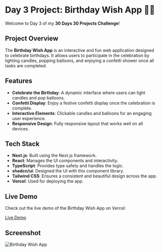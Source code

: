 # Day 3 Project: Birthday Wish App 🎂🎉

Welcome to Day 3 of my **30 Days 30 Projects Challenge**!

## Project Overview

The **Birthday Wish App** is an interactive and fun web application designed to celebrate birthdays. It allows users to participate in the celebration by lighting candles, popping balloons, and enjoying a confetti shower once all tasks are completed.

## Features

- **Celebrate the Birthday**: A dynamic interface where users can light candles and pop balloons.
- **Confetti Display**: Enjoy a festive confetti display once the celebration is complete.
- **Interactive Elements**: Clickable candles and balloons for an engaging user experience.
- **Responsive Design**: Fully responsive layout that works well on all devices.

## Tech Stack

- **Next.js**: Built using the Next.js framework.
- **React**: Manages the UI components and interactivity.
- **TypeScript**: Provides type safety and handles the logic.
- **shadcn/ui**: Designed the UI with this component library.
- **Tailwind CSS**: Ensures a consistent and beautiful design across the app.
- **Vercel**: Used for deploying the app.

## Live Demo

Check out the live demo of the Birthday Wish App on Vercel:

[Live Demo](https://birthday-wish-app-pied.vercel.app/)

## Screenshot

![Birthday Wish App](https://github.com/user-attachments/assets/a7cd6a93-ca5c-4b6e-90f5-577753c391fa)
